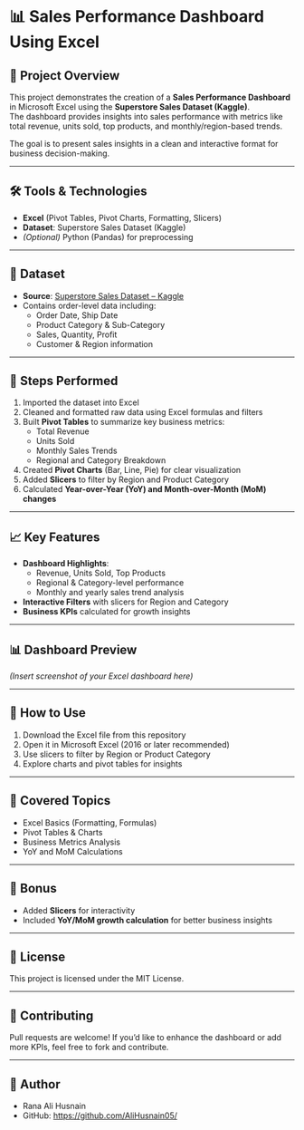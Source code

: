 # 📊 Sales Performance Dashboard Using Excel

## 📌 Project Overview
This project demonstrates the creation of a **Sales Performance Dashboard** in Microsoft Excel using the **Superstore Sales Dataset (Kaggle)**.  
The dashboard provides insights into sales performance with metrics like total revenue, units sold, top products, and monthly/region-based trends.  

The goal is to present sales insights in a clean and interactive format for business decision-making.

---

## 🛠️ Tools & Technologies
- **Excel** (Pivot Tables, Pivot Charts, Formatting, Slicers)
- **Dataset**: Superstore Sales Dataset (Kaggle)
- *(Optional)* Python (Pandas) for preprocessing  

---

## 📂 Dataset
- **Source**: [Superstore Sales Dataset – Kaggle](https://www.kaggle.com/datasets)  
- Contains order-level data including:
  - Order Date, Ship Date
  - Product Category & Sub-Category
  - Sales, Quantity, Profit
  - Customer & Region information

---

## 🔑 Steps Performed
1. Imported the dataset into Excel  
2. Cleaned and formatted raw data using Excel formulas and filters  
3. Built **Pivot Tables** to summarize key business metrics:
   - Total Revenue
   - Units Sold
   - Monthly Sales Trends
   - Regional and Category Breakdown  
4. Created **Pivot Charts** (Bar, Line, Pie) for clear visualization  
5. Added **Slicers** to filter by Region and Product Category  
6. Calculated **Year-over-Year (YoY) and Month-over-Month (MoM) changes**  

---

## 📈 Key Features
- **Dashboard Highlights**:
  - Revenue, Units Sold, Top Products
  - Regional & Category-level performance
  - Monthly and yearly sales trend analysis
- **Interactive Filters** with slicers for Region and Category
- **Business KPIs** calculated for growth insights  

---

## 📊 Dashboard Preview
*(Insert screenshot of your Excel dashboard here)*

---

## 🚀 How to Use
1. Download the Excel file from this repository  
2. Open it in Microsoft Excel (2016 or later recommended)  
3. Use slicers to filter by Region or Product Category  
4. Explore charts and pivot tables for insights  

---

## 📌 Covered Topics
- Excel Basics (Formatting, Formulas)  
- Pivot Tables & Charts  
- Business Metrics Analysis  
- YoY and MoM Calculations  

---

## 🎯 Bonus
- Added **Slicers** for interactivity  
- Included **YoY/MoM growth calculation** for better business insights  

---

## 📜 License
This project is licensed under the MIT License.  

---

## 🤝 Contributing
Pull requests are welcome! If you’d like to enhance the dashboard or add more KPIs, feel free to fork and contribute.  

---

## 👤 Author
- Rana Ali Husnain 
- GitHub: https://github.com/AliHusnain05/
